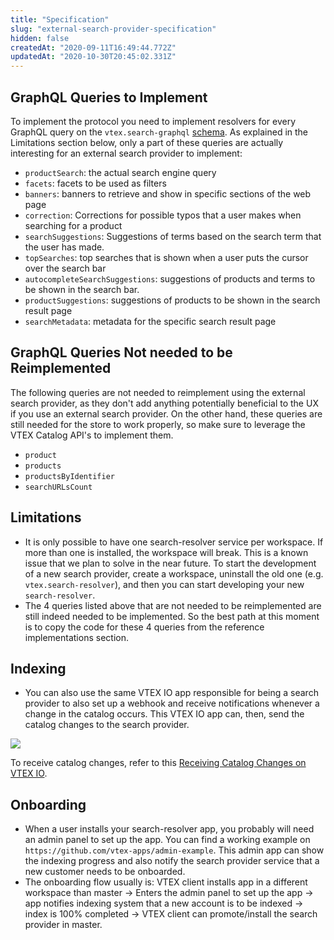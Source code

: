 ```yaml
---
title: "Specification"
slug: "external-search-provider-specification"
hidden: false
createdAt: "2020-09-11T16:49:44.772Z"
updatedAt: "2020-10-30T20:45:02.331Z"
---
```


## GraphQL Queries to Implement

To implement the protocol you need to implement resolvers for every GraphQL query on the `vtex.search-graphql` [schema](https://github.com/vtex-apps/search-graphql). As explained in the Limitations section below, only a part of these queries are actually interesting for an external search provider to implement:

- `productSearch`: the actual search engine query
- `facets`: facets to be used as filters
- `banners`: banners to retrieve and show in specific sections of the web page
- `correction`: Corrections for possible typos that a user makes when searching for a product
- `searchSuggestions`: Suggestions of terms based on the search term that the user has made.
- `topSearches`: top searches that is shown when a user puts the cursor over the search bar
- `autocompleteSearchSuggestions`: suggestions of products and terms to be shown in the search bar.
- `productSuggestions`: suggestions of products to be shown in the search result page
- `searchMetadata`: metadata for the specific search result page

## GraphQL Queries Not needed to be Reimplemented

The following queries are not needed to reimplement using the external search provider, as they don't add anything potentially beneficial to the UX if you use an external search provider. On the other hand, these queries are still needed for the store to work properly, so make sure to leverage the VTEX Catalog API's to implement them.

- `product`
- `products`
- `productsByIdentifier`
- `searchURLsCount`

## Limitations

- It is only possible to have one search-resolver service per workspace. If more than one is installed, the workspace will break. This is a known issue that we plan to solve in the near future. To start the development of a new search provider, create a workspace, uninstall the old one (e.g. `vtex.search-resolver`), and then you can start developing your new `search-resolver`.
- The 4 queries listed above that are not needed to be reimplemented are still indeed needed to be implemented. So the best path at this moment is to copy the code for these 4 queries from the reference implementations section.

## Indexing

- You can also use the same VTEX IO app responsible for being a search provider to also set up a webhook and receive notifications whenever a change in the catalog occurs. This VTEX IO app can, then, send the catalog changes to the search provider.

![](https://cdn.jsdelivr.net/gh/vtexdocs/dev-portal-content@main/docs/guides/Integration-Guides/search-integration-guide/cc299d1-catalog_40.png)

To receive catalog changes, refer to this [Receiving Catalog Changes on VTEX IO](https://developers.vtex.com/docs/guides/how-to-receive-catalog-changes-on-vtex-io).

## Onboarding

- When a user installs your search-resolver app, you probably will need an admin panel to set up the app. You can find a working example on `https://github.com/vtex-apps/admin-example`. This admin app can show the indexing progress and also notify the search provider service that a new customer needs to be onboarded.
- The onboarding flow usually is: VTEX client installs app in a different workspace than master → Enters the admin panel to set up the app → app notifies indexing system that a new account is to be indexed → index is 100% completed → VTEX client can promote/install the search provider in master.
